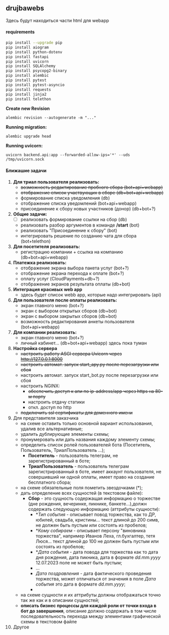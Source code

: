 ## drujbawebs
Здесь будут находиться части html для webapp

#### requirements
```bash
pip install --upgrade pip
pip install aiogram
pip install python-dotenv
pip install fastapi
pip install uvicorn
pip install SQLAlchemy
pip install psycopg2-binary
pip install alembic
pip install pytest
pip install pytest-asyncio
pip install requests
pip install jinja2
pip install telethon
```

**Create new Revision**
```shell
alembic revision --autogenerate -m "..."
```
**Running migration:**
```shell
alembic upgrade head
```
**Running uvicorn:**
```shell
uvicorn backend.api:app --forwarded-allow-ips='*' --uds /tmp/uvicorn.sock
```


#### Ближашие задачи

1. **Для триал пользователя реализовать:**
   - ~~возможность редактирование пробного сбора (bot+api+webapp)~~
   - ~~отображение список участвующих в сборе (db+bot+api+webapp)~~
   - формирование списка уведомления (db)
   - отображение списка уведомлений (bot+api+webapp)
   - присоединение к сбору новых участников (донор) (db+bot+?)
2. **Общие задачи:**
   - [ ] реализовать формирование ссылки на сбор (db)
   - реализовать разбор аргументов в команде **/start** (bot) 
   - реализовать "Присоединение к сбору" (bot)
   - интегрировать решение по созданию чата для сбора (bot+telethon)
3. **Для посетителя реализовать:**
   - регистрацию компании + ссылка на компанию (db+bot+api+webapp)  
4. **Платежка реализовать:**
   - отображение экрана выбора пакета услуг (bot+?)
   - отображение экрана перехода к оплате (bot+?)
   - оплату услуг (CloudPayments+db+?)
   - отображение экранов результата оплаты (db+bot)
5. **Интеграция красивых web app**
   - здесь будет список webb app, которые надо интегрировать (api) 
6. **Для пользователя после оплаты реализовать:**
   - экран главного меню (bot+?) 
   - экран с выбором открытых сборов (db+bot)
   - экран с выбором закрытых сборов (db+bot)
   - возможность редактирования анкеты пользователя (bot+api+webapp)
7. **Для компании реализовать:**
   - экран главного меню (bot+?)
   - личный кабинет... (db+bot+api+webapp) здесь пока туман
8. **Настройка сервера**
   - ~~настроить работу ASGI сервера Uvicorn через http://127.0.0.1:8000~~
   - ~~настроить автомат. запуск start_apy.py после перезагрузки или сбоя~~
   - настроить автомат. запуск start_bot.py после перезагрузки или сбоя
   - настроить NGINX:
     - ~~обеспечить доступ к апи по ip-address/app через https на 80-м порту~~
     - настроить отдачу статики
     - откл. доступ по http
   - ~~подключить ssl сертификаты для доменного имени~~
9. Для представителя заказчика
   - на схеме оставить только основной вариант использования, удалив все альтернативные;
   - удалить дублирующие элементы схемы;
   - пронумеровать или дать названия каждому элементу схемы;
   - определить список ролей пользователей бота (Посетитель, Пользователь, ТриалПользователь ...);
     - **Посетитель** - пользователь телеграм, не зарегистрированный в боте;
     - **ТриалПользователь** - пользователь телеграм зарегистрированный в боте, имеет аккаунт пользователя, не совершивший ни одной оплаты, имеет право на создание бесплатного сбора; 
   - на схеме обязательные поля пометить звездочками (*);
   - дать определение всех сущностей (в текстовом файле):
     - **Сбор** - это сущность содержащая информацию о торжестве (дне рождения, вечеринке, пикнике, банкете...),должн содержать следующую информацию (аттрибуты сущности):
       - \**Тип события* - описывает повод торжества, как то ДР, юбилей, свадьба, кристины... текст длиной до 200 симв, не должен быть пустым или состоять из пробелов;
       - \**Кому собираем* - описывает персону "виновника торжества", например Иванов Леха, гл.бухгалтер, тетя Люся... текст длиной до 100 не должен быть пустым или состоять из пробелов;
       - \**Дата события* - дата повода для торжества как то дата дня рождения, дата пикника, дата в формате *dd.mm.yyyy* 12.07.2023 поле не может быть пустым;
       - ...
       - *Дата поздравления* - дата фактического проведения торжества, может отличаться от значения в поле *Дата события* это дата в формате *dd.mm.yyyy*;
       - 
   - на схеме сущности и их аттрибуты должны отображаться точно так же как и в описании сущностей;
   - **описать бизнес процессы для каждой роли от точки входа в бот до завершения**, описание должно содержать в том числе последовательность перехода между элементами графической схемы в текстовом файле
10. Другое

